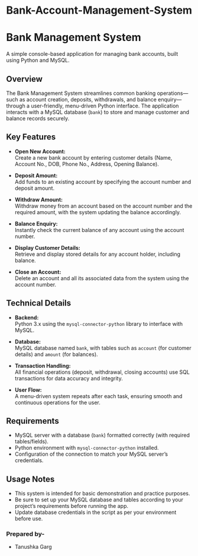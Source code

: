 # Bank-Account-Management-System

# Bank Management System

A simple console-based application for managing bank accounts, built using Python and MySQL.

## Overview

The Bank Management System streamlines common banking operations—such as account creation, deposits, withdrawals, and balance enquiry—through a user-friendly, menu-driven Python interface. The application interacts with a MySQL database (`bank`) to store and manage customer and balance records securely.

## Key Features

- **Open New Account:**  
  Create a new bank account by entering customer details (Name, Account No., DOB, Phone No., Address, Opening Balance).

- **Deposit Amount:**  
  Add funds to an existing account by specifying the account number and deposit amount.

- **Withdraw Amount:**  
  Withdraw money from an account based on the account number and the required amount, with the system updating the balance accordingly.

- **Balance Enquiry:**  
  Instantly check the current balance of any account using the account number.

- **Display Customer Details:**  
  Retrieve and display stored details for any account holder, including balance.

- **Close an Account:**  
  Delete an account and all its associated data from the system using the account number.

## Technical Details

- **Backend:**  
  Python 3.x using the `mysql-connector-python` library to interface with MySQL.

- **Database:**  
  MySQL database named `bank`, with tables such as `account` (for customer details) and `amount` (for balances).

- **Transaction Handling:**  
  All financial operations (deposit, withdrawal, closing accounts) use SQL transactions for data accuracy and integrity.

- **User Flow:**  
  A menu-driven system repeats after each task, ensuring smooth and continuous operations for the user.

## Requirements

- MySQL server with a database (`bank`) formatted correctly (with required tables/fields).
- Python environment with `mysql-connector-python` installed.
- Configuration of the connection to match your MySQL server’s credentials.

## Usage Notes

- This system is intended for basic demonstration and practice purposes.
- Be sure to set up your MySQL database and tables according to your project’s requirements before running the app.
- Update database credentials in the script as per your environment before use.

### Prepared by-
  - Tanushka Garg

